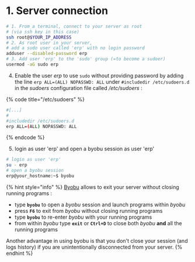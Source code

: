 # 1. Server connection

```bash
# 1. From a terminal, connect to your server as root
# (via ssh key in this case)
ssh root@$YOUR_IP_ADDRESS
# 2. As root user in your server,
# add a sudo user called 'erp' with no login password
adduser --disabled-password erp
# 3. Add user 'erp' to the 'sudo' group (=to become a sudoer)
usermod -aG sudo erp
```

4. Enable the user _erp_ to use `sudo` without providing password by adding the line `erp ALL=(ALL) NOPASSWD: ALL` under `#includedir /etc/sudoers.d` in the _sudoers_ configuration file called _/etc/sudoers_ :

{% code title="/etc/sudoers" %}
```bash
#[...]
#
#includedir /etc/sudoers.d
erp ALL=(ALL) NOPASSWD: ALL
```
{% endcode %}

5. login as user 'erp' and open a byobu session as user 'erp'

```bash
# login as user 'erp'
su - erp
# open a byobu session
erp@your_hostname:~$ byobu
```

{% hint style="info" %}
[Byobu](https://byobu.org/) allows to exit your server without closing running programs :

* type **`byobu`** to open a _byobu_ session and launch programs within _byobu_
* press **`F6`** to exit from _byobu_ without closing running programs
* type **`byobu`** to re-enter _byobu_ with your running programs
* from within _byobu_ type **`exit`** or **`Ctrl+D`** to close both _byobu_ **and** all the running programs

Another advantage in using byobu is that you don't close your session \(and logs  history\) if you are unintentionally disconnected from your server.
{% endhint %}







